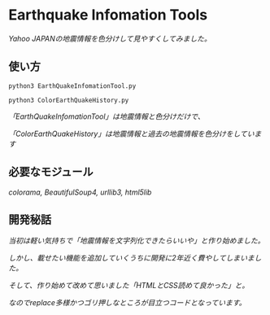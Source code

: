 # Earthquake Infomation Tools
*Yahoo JAPANの地震情報を色分けして見やすくしてみました。*

## 使い方
`python3 EarthQuakeInfomationTool.py`

`python3 ColorEarthQuakeHistory.py`

*「EarthQuakeInfomationTool」は地震情報と色分けだけで、*

*「ColorEarthQuakeHistory」は地震情報と過去の地震情報を色分けをしています*
## 必要なモジュール
*colorama, BeautifulSoup4, urllib3, html5lib*

## 開発秘話
*当初は軽い気持ちで「地震情報を文字列化できたらいいや」と作り始めました。*

*しかし、載せたい機能を追加していくうちに開発に2年近く費やしてしまいました。*

*そして、作り始めて改めて思いました「HTMLとCSS読めて良かった」と。*

*なのでreplace多様かつゴリ押しなところが目立つコードとなっています。*

